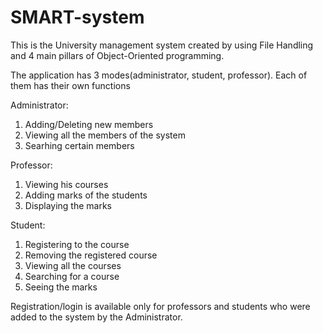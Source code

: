 # SMART-system
This is the University management system created by using File Handling and 4 main pillars of Object-Oriented programming.

The application has 3 modes(administrator, student, professor). Each of them has their own functions

Administrator:
1. Adding/Deleting new members
2. Viewing all the members of the system
3. Searhing certain members

Professor:
1. Viewing his courses
2. Adding marks of the students
3. Displaying the marks

Student:
1. Registering to the course
2. Removing the registered course
3. Viewing all the courses
4. Searching for a course
5. Seeing the marks

Registration/login is available only for professors and students who were added to the system by the Administrator.

